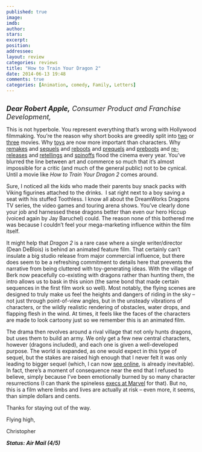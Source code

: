 ```yaml
---
published: true
image: 
imdb: 
author:  
stars: 
excerpt: 
position: 
addressee: 
layout: review
categories: reviews
title: "How to Train Your Dragon 2"
date: 2014-06-13 19:48
comments: true
categories: [Animation, comedy, Family, Letters]
---
```

<div><p><span class="full-image-block ssNonEditable"><span><a href="/letters/2014/6/13/how-to-train-your-dragon-2.html"><img src="http://rollotomasi73.files.wordpress.com/2014/06/how20to20train20your20dragon202.jpg" alt="" /></a></span></span></p>
<p class="Body"><em style="font-size:130%;"><strong>Dear Robert Apple,</strong> Consumer Product and Franchise Development,</em></p>
<p class="Body">This is not hyperbole. You represent everything that&rsquo;s wrong with Hollywood filmmaking. You&rsquo;re the reason why short books are greedily split into <a href="/letters/2013/11/21/catching-fire.html"><span class="Hyperlink0">two</span></a> or <a href="/letters/2013/12/12/the-hobbit-the-desolation-of-smaug.html"><span class="Hyperlink0">three</span></a> movies. Why <a href="/letters/2013/8/14/planes.html"><span class="Hyperlink0">toys</span></a> are now more important than characters. Why <a href="/letters/2014/2/12/robocop.html"><span class="Hyperlink0">remakes</span></a> and <a href="/letters/2013/2/15/a-good-day-to-die-hard.html"><span class="Hyperlink0">sequels</span></a> and <a href="/letters/2012/7/6/the-amazing-spider-man.html"><span class="Hyperlink0">reboots</span></a> and <a href="/letters/2012/6/12/prometheus.html"><span class="Hyperlink0">prequels</span></a> and <a href="/letters/2014/5/30/x-men-days-of-future-past.html"><span class="Hyperlink0">preboots</span></a> and <a href="/letters/2012/4/19/titanic-3d.html"><span class="Hyperlink0">re-releases</span></a> and <a href="/letters/2014/6/4/maleficent.html"><span class="Hyperlink0">retellings</span></a> and <a href="/letters/2012/12/19/this-is-40.html"><span class="Hyperlink0">spinoffs</span></a> flood the cinema every year. You&rsquo;ve blurred the line between art and commerce so much that it&rsquo;s almost impossible for a critic (and much of the general public) not to be cynical. Until a movie like <em>How to Train Your Dragon 2</em> comes around.</p>
<p class="Body">Sure, I noticed all the kids who made their parents buy snack packs with Viking figurines attached to the drinks.&nbsp; I sat right next to a boy saving a seat with his stuffed Toothless. I know all about the DreamWorks Dragons TV series, the video games and touring arena shows. You&rsquo;ve clearly done your job and harnessed these dragons better than even our hero Hiccup (voiced again by Jay Baruchel) could. The reason none of this bothered me was because I couldn&rsquo;t feel your mega-marketing influence within the film itself.</p>
<p class="Body">It might help that <em>Dragon 2 </em>is a rare case where a single writer/director (Dean DeBlois) is behind an animated feature film. That certainly can&rsquo;t insulate a big studio release from major commercial influence, but there does seem to be a refreshing commitment to details here that prevents the narrative from being cluttered with toy-generating ideas. With the village of Berk now peacefully co-existing with dragons rather than hunting them, the intro allows us to bask in this union (the same bond that made certain sequences in the first film work so well). Most notably, the flying scenes are designed to truly make us feel the heights and dangers of riding in the sky &ndash; not just through point-of-view angles, but in the unsteady vibrations of characters, or the wildly realistic rendering of obstacles, water drops, and flapping flesh in the wind. At times, it feels like the faces of the characters are made to look cartoony just so we remember this is an animated film.</p>
<p class="Body">The drama then revolves around a rival village that not only hunts dragons, but uses them to build an army. We only get a few new central characters, however (dragons included), and each one is given a well-developed purpose. The world is expanded, as one would expect in this type of sequel, but the stakes are raised high enough that I never felt it was only leading to bigger sequel (which, I can now <a href="http://www.imdb.com/title/tt2386490/?ref_=nm_flmg_wr_1"><span class="Hyperlink0">see online</span></a>, is already inevitable). In fact, there&rsquo;s a moment of consequence near the end that I refused to believe, simply because I&rsquo;ve been emotionally burned by so many character resurrections (I can thank the spineless <a href="/letters/2014/4/4/captain-america-the-winter-soldier.html"><span class="Hyperlink0">execs at Marvel</span></a> for that). But no, this is a film where limbs and lives are actually at risk &ndash; even more, it seems, than simple dollars and cents.</p>
<p class="Body">Thanks for staying out of the way.</p>
<p class="Body">Flying high,</p>
<p class="Body">Christopher&nbsp;</p>
<p class="Body"><strong><em>Status: Air Mail (4/5)</em></strong></p></div>
